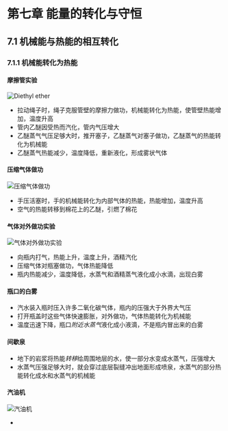 # 第七章 能量的转化与守恒

## 7.1 机械能与热能的相互转化

### 7.1.1 机械能转化为热能

#### 摩擦管实验

![Diethyl ether](https://i.ibb.co/dMCSfKW/ethanol.png)

- 拉动绳子时，绳子克服管壁的摩擦力做功，机械能转化为热能，使管壁热能增加，温度升高
- 管内乙醚因受热而汽化，管内气压增大
- 乙醚蒸气气压足够大时，推开塞子，乙醚蒸气对塞子做功，乙醚蒸气的热能转化为机械能
- 乙醚蒸气热能减少，温度降低，重新液化，形成雾状气体

#### 压缩气体做功

![压缩气体做功](https://i.ibb.co/vBbVrbw/image.png)

- 手压活塞时，手的机械能转化为内部气体的热能，热能增加，温度升高
- 空气的热能转移到棉花上的乙醚，引燃了棉花

#### 气体对外做功实验

![气体对外做功实验](https://i.ibb.co/ZX6TBFn/image.png)

- 向瓶内打气，热能上升，温度上升，酒精汽化
- 压缩气体对瓶塞做功，气体热能降低
- 瓶内热能减少，温度降低，水蒸气和酒精蒸气液化成小水滴，出现白雾

#### 瓶口的白雾

- 汽水装入瓶时压入许多二氧化碳气体，瓶内的压强大于外界大气压
- 打开瓶盖时这些气体快速膨胀，对外做功，气体热能转化为机械能
- 温度迅速下降，瓶口*附近水蒸气*液化成小液滴，不是瓶内冒出来的白雾

#### 间歇泉

- 地下的岩浆将热能*转移*给周围地层的水，使一部分水变成水蒸气，压强增大
- 水蒸气压强足够大时，就会穿过底层裂缝冲出地面形成喷泉，水蒸气的部分热能转化成水和水蒸气的机械能

#### 汽油机

![汽油机](https://i.ibb.co/p3CVRhy/image.png)

- 

